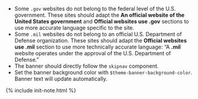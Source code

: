 - Some `.gov` websites do not belong to the federal level of the U.S. government. These sites should adapt the **An official website of the United States government** and **Official websites use .gov** sections to use more accurate language specific to the site.
- Some `.mil` websites do not belong to an official U.S. Department of Defense organization. These sites should adapt the **Official websites use .mil** section to use more technically accurate language: “A **.mil** website operates under the approval of the U.S. Department of Defense.”
- The banner should directly follow the `skipnav` component.
- Set the banner background color with `$theme-banner-background-color`. Banner text will update automatically.

{% include init-note.html %}
